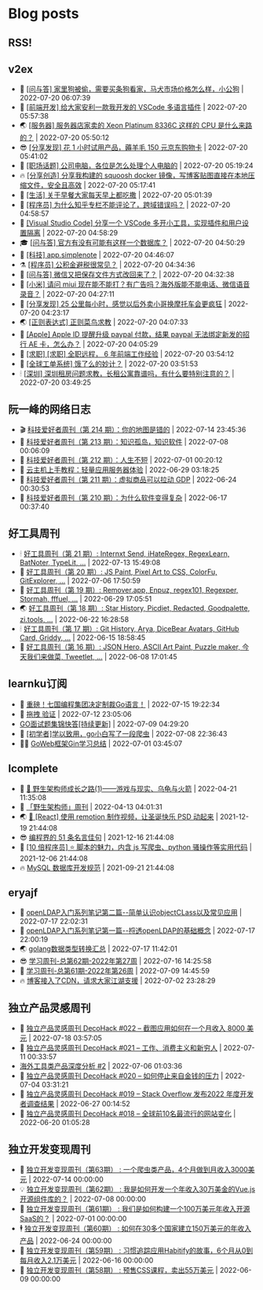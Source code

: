 # Blog posts
## RSS!



## v2ex

<!-- v2ex:START  -->
- 🫶 [[问与答] 家里狗被偷，需要买条狗看家，马犬市场价格怎么样，小公狗](https://www.v2ex.com/t/867527#reply0) | 2022-07-20 06:07:39 
- 🧰 [[前端开发] 给大家安利一款我开发的 VSCode 多语言插件](https://www.v2ex.com/t/867525#reply0) | 2022-07-20 05:57:38 
- 🌏 [[服务器] 服务器店家卖的 Xeon Platinum 8336C 这样的 CPU 是什么来路的？](https://www.v2ex.com/t/867524#reply2) | 2022-07-20 05:50:12 
- 😎 [[分享发现] 花 1 小时试用产品，薅羊毛 150 元京东购物卡](https://www.v2ex.com/t/867522#reply1) | 2022-07-20 05:41:02 
- 💂 [[职场话题] 公司电脑，各位是怎么处理个人电脑的](https://www.v2ex.com/t/867520#reply5) | 2022-07-20 05:19:24 
- 🔥 [[分享创造] 分享我构建的 squoosh docker 镜像，写博客贴图直接在本地压缩文件，安全且高效](https://www.v2ex.com/t/867519#reply1) | 2022-07-20 05:17:41 
- 🦅 [[生活] 关于早餐大家每天早上都吃撒](https://www.v2ex.com/t/867518#reply31) | 2022-07-20 05:01:39 
- 🙉 [[程序员] 为什么知乎专栏不能评论了，跨域错误吗？](https://www.v2ex.com/t/867517#reply0) | 2022-07-20 04:58:57 
- 💫 [[Visual Studio Code] 分享一个 VSCode 多开小工具，实现插件和用户设置隔离](https://www.v2ex.com/t/867516#reply0) | 2022-07-20 04:58:29 
- 🎓 [[问与答] 官方有没有可能有这样一个数据库？](https://www.v2ex.com/t/867513#reply15) | 2022-07-20 04:50:29 
- 🗽 [[科技] app.simplenote](https://www.v2ex.com/t/867512#reply0) | 2022-07-20 04:46:07 
- ⚗️ [[程序员] 公积金避税很常见？](https://www.v2ex.com/t/867510#reply43) | 2022-07-20 04:34:36 
- 🦍 [[问与答] 微信又把保存文件方式改回来了？](https://www.v2ex.com/t/867509#reply3) | 2022-07-20 04:32:38 
- 🤩 [[小米] 请问 miui 现在能不能打？有广告吗？海外版能不能电话、微信语音录音？](https://www.v2ex.com/t/867507#reply1) | 2022-07-20 04:27:11 
- 🙉 [[分享发现] 25 公里每小时，感觉以后外卖小哥换摩托车会更疯狂](https://www.v2ex.com/t/867506#reply5) | 2022-07-20 04:23:17 
- 🌏 [[正则表达式] 正则菜鸟求教](https://www.v2ex.com/t/867504#reply2) | 2022-07-20 04:07:33 
- 🐘 [[Apple] Apple ID 提醒升级 paypal 付款，结果 paypal 无法绑定新发的招行 AE 卡，怎么办？](https://www.v2ex.com/t/867503#reply14) | 2022-07-20 04:05:29 
- 🧰 [[求职] [求职] 全职远程， 6 年前端工作经验](https://www.v2ex.com/t/867500#reply0) | 2022-07-20 03:54:12 
- 💃 [[全球工单系统] 饿了么的妙计？](https://www.v2ex.com/t/867499#reply0) | 2022-07-20 03:51:53 
- 🕯 [[深圳] 深圳租房问题求教，长租公寓靠谱吗，有什么要特别注意的？](https://www.v2ex.com/t/867498#reply1) | 2022-07-20 03:49:25 <!-- v2ex:END -->

## 阮一峰的网络日志

<!-- ruanyf:START -->
- 🎬 [科技爱好者周刊（第 214 期）：你的地图是错的](http://www.ruanyifeng.com/blog/2022/07/weekly-issue-214.html) | 2022-07-14 23:45:36 
- 💄 [科技爱好者周刊（第 213 期）：知识孤岛，知识软件](http://www.ruanyifeng.com/blog/2022/07/weekly-issue-213.html) | 2022-07-08 00:06:09 
- 🐎 [科技爱好者周刊（第 212 期）：人生不短](http://www.ruanyifeng.com/blog/2022/07/weekly-issue-212.html) | 2022-07-01 00:20:12 
- 🤔 [云主机上手教程：轻量应用服务器体验](http://www.ruanyifeng.com/blog/2022/06/cloud-server-getting-started-tutorial.html) | 2022-06-29 03:18:25 
- 🧠 [科技爱好者周刊（第 211 期）：虚拟商品可以拉动 GDP](http://www.ruanyifeng.com/blog/2022/06/weekly-issue-211.html) | 2022-06-24 00:30:53 
- 🎃 [科技爱好者周刊（第 210 期）：为什么软件变得复杂](http://www.ruanyifeng.com/blog/2022/06/weekly-issue-210.html) | 2022-06-17 00:37:40 <!-- ruanyf:END -->

## 好工具周刊

<!-- bestxtools:START -->
- 🕯 [好工具周刊（第 21 期）: Internxt Send, iHateRegex, RegexLearn, BatNoter, TypeLit, ...](https://discuss-cn.bestxtools.com/d/58/1) | 2022-07-13 15:49:08 
- 🦩 [好工具周刊（第 20 期）: JS Paint, Pixel Art to CSS, ColorFu, GitExplorer, ...](https://discuss-cn.bestxtools.com/d/57/1) | 2022-07-06 17:50:59 
- 🦄 [好工具周刊（第 19 期）: Remover.app, Enpuz, regex101, Regexper, Stormah, fffuel, ...](https://discuss-cn.bestxtools.com/d/56/1) | 2022-06-29 17:05:51 
- 🌏 [好工具周刊（第 18 期）: Star History, Picdiet, Redacted, Goodpalette, zi.tools, ...](https://discuss-cn.bestxtools.com/d/47/1) | 2022-06-22 16:28:58 
- 🕯 [好工具周刊（第 17 期）: Git History, Arya, DiceBear Avatars, GitHub Card, Griddy, ...](https://discuss-cn.bestxtools.com/d/43/1) | 2022-06-15 18:58:45 
- 📝 [好工具周刊（第 16 期）: JSON Hero, ASCII Art Paint, Puzzle maker, 今天我们来做菜, Tweetlet, ...](https://discuss-cn.bestxtools.com/d/42/1) | 2022-06-08 17:01:45 <!-- bestxtools:END -->


## learnku订阅

<!-- learnku:START -->
- 🦅 [重磅！七国编程集团决定制裁Go语言！](https://learnku.com/articles/69766) | 2022-07-15 19:22:34 
- 🦅 [拖拽 验证](https://learnku.com/articles/69652) | 2022-07-12 23:05:06 
-  [GO面试题集锦快答[持续更新]](https://learnku.com/articles/69250) | 2022-07-09 04:29:20 
- 🌈 [[初学者]学以致用，go小白写了一段爬虫](https://learnku.com/go/t/69522) | 2022-07-08 22:36:43 
- 🧑‍🏫 [GoWeb框架Gin学习总结](https://learnku.com/articles/69259) | 2022-07-01 03:45:07 <!-- learnku:END -->



## lcomplete

<!-- lcomplete:START -->
- 🫶 [🐒 野生架构师成长之路&lpar;1&rpar;——游戏与现实、乌龟与火箭](http://codelc.com/post/growup/s01/) | 2022-04-21 11:35:08 
- 🧰 [「野生架构师」周刊](http://codelc.com/post/essay/%E9%87%8E%E7%94%9F%E6%9E%B6%E6%9E%84%E5%B8%88%E5%91%A8%E5%88%8A%E4%BB%8B%E7%BB%8D/) | 2022-04-13 04:01:31 
- 🌏 [🎄 [React] 使用 remotion 制作视频，让圣诞快乐 PSD 动起来](http://codelc.com/post/dev/js/remotion/) | 2021-12-19 21:44:08 
- 😎 [编程界的 51 条名言佳句](http://codelc.com/post/dev/thinking/quotes/) | 2021-12-16 21:44:08 
- 💂 [[10 倍程序员] ⭐ 脚本的魅力，内含 js 写爬虫、python 骚操作等实用代码](http://codelc.com/post/dev/10x/script/) | 2021-12-06 21:44:08 
- 🔥 [MySQL 数据库开发规范](http://codelc.com/post/dev/db/mysql_standard/) | 2021-09-21 21:44:08 <!-- lcomplete:END -->

## eryajf

<!-- eryajf:START -->
- 🫶 [openLDAP入门系列笔记第二篇--简单认识objectCLass以及常见应用](https://wiki.eryajf.net/pages/ea10fa/) | 2022-07-17 22:02:31 
- 🧰 [openLDAP入门系列笔记第一篇--捋透openLDAP的基础概念](https://wiki.eryajf.net/pages/aa0651/) | 2022-07-17 22:00:19 
- 🌏 [golang数据类型转换汇总](https://wiki.eryajf.net/pages/33a476/) | 2022-07-17 11:42:01 
- 😎 [学习周刊-总第62期-2022年第27周](https://wiki.eryajf.net/pages/4a06ab/) | 2022-07-16 14:25:58 
- 💂 [学习周刊-总第61期-2022年第26周](https://wiki.eryajf.net/pages/703307/) | 2022-07-09 14:45:59 
- 🔥 [博客接入了CDN，请求大家江湖支援](https://wiki.eryajf.net/pages/5f559d/) | 2022-07-02 23:28:29 <!-- eryajf:END -->



## 独立产品灵感周刊

<!-- DecoHack:START -->
- 🦣 [独立产品灵感周刊 DecoHack #022 – 截图应用如何在一个月收入 8000 美元](https://www.decohack.com/Post/774) | 2022-07-18 03:57:05 
- 🤡 [独立产品灵感周刊 DecoHack #021 – 工作、消费主义和新穷人](https://www.decohack.com/Post/753) | 2022-07-11 00:33:57 
-  [海外工具类产品深度分析 #2](https://www.decohack.com/Post/746) | 2022-07-06 01:03:36 
- 🐲 [独立产品灵感周刊 DecoHack #020 – 如何停止来自金钱的压力](https://www.decohack.com/Post/728) | 2022-07-04 03:31:21 
- 🦅 [独立产品灵感周刊 DecoHack #019 – Stack Overflow 发布2022 年度开发者调查结果](https://www.decohack.com/Post/699) | 2022-06-27 00:14:52 
- 🧰 [独立产品灵感周刊 DecoHack #018 – 全球前10名最流行的网站变化](https://www.decohack.com/Post/680) | 2022-06-20 01:05:28 <!-- DecoHack:END -->

## 独立开发变现周刊

<!-- easyindie:START -->
- 💂 [独立开发变现周刊（第63期） : 一个爬虫类产品，4个月做到月收入3000美元](https://www.ezindie.com/weekly/issue-63) | 2022-07-14 00:00:00 
- 💡 [独立开发变现周刊（第62期） : 我是如何开发一个年收入30万美金的Vue.js开源组件库的？](https://www.ezindie.com/weekly/issue-62) | 2022-07-08 00:00:00 
- 🌋 [独立开发变现周刊（第61期） : 我们是如何构建一个100万美元年收入开源SaaS的？](https://www.ezindie.com/weekly/issue-61) | 2022-07-01 00:00:00 
- 🕴 [独立开发变现周刊（第60期） : 如何在30多个国家建立150万美元的年收入产品](https://www.ezindie.com/weekly/issue-60) | 2022-06-24 00:00:00 
- 🎊 [独立开发变现周刊（第59期） : 习惯追踪应用Habitify的故事，6个月从0到每月收入2.1万美元](https://www.ezindie.com/weekly/issue-59) | 2022-06-16 00:00:00 
- 🤔 [独立开发变现周刊（第58期） : 预售CSS课程，卖出55万美元](https://www.ezindie.com/weekly/issue-58) | 2022-06-09 00:00:00 <!-- easyindie:END -->



